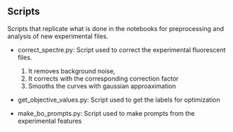 ## Scripts

Scripts that replicate what is done in the notebooks for preprocessing and analysis of new experimental files.

- correct_spectre.py:  Script used to correct the experimental fluorescent files.
    1) It removes background noise,
    2) It corrects with the corresponding correction factor
    3) Smooths the curves with gaussian approaximation
       
- get_objective_values.py: Script used to get the labels for optimization

- make_bo_prompts.py: Script used to make prompts from the experimental features
